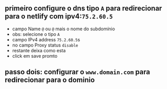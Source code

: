 ## primeiro configure o dns tipo `A` para redirecionar para o netlify com ipv4:`75.2.60.5`
- campo Name `@` ou `@` mais o nome do subdomínio
- obs: selecione o tipo `A`
- campo IPv4 address `75.2.60.5`s
- no campo Proxy status `disable`
- restante deixa como esta
- click em save promto
## passo dois: configurar o `www.domain.com` para redirecionar para o dominio
